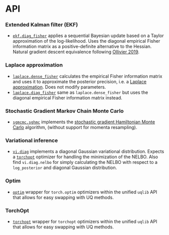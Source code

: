 # API

### Extended Kalman filter (EKF)
- [`ekf.diag_fisher`](/api/ekf/diag_fisher) applies a sequential Bayesian update based 
on a Taylor approximation of the log-likelihood. Uses the diagonal empirical Fisher
information matrix as a positive-definite alternative to the Hessian.
Natural gradient descent equivalence following [Ollivier 2019](https://arxiv.org/abs/1901.00696).

### Laplace approximation
- [`laplace.dense_fisher`](/api/laplace/dense_fisher) calculates the empirical Fisher
information matrix and uses it to approximate the posterior precision, i.e. a [Laplace
approximation](https://arxiv.org/abs/2106.14806). Does not modify
parameters.
- [`laplace.diag_fisher`](/api/laplace/diag_fisher) same as `laplace.dense_fisher` but
uses the diagonal empirical Fisher information matrix instead.


### Stochastic Gradient Markov Chain Monte Carlo
- [`sgmcmc.sghmc`](/api/sgmcmc/sghmc) implements the [stochastic gradient Hamiltonian
Monte Carlo](https://arxiv.org/abs/1402.4102) algorithm, (without support for momenta 
resampling).


### Variational inference
- [`vi.diag`](/api/vi/diag) implements a diagonal Gaussian variational distribution.
Expects a [`torchopt`](https://github.com/metaopt/torchopt) optimizer for handling the
minimization of the NELBO. Also find `vi.diag.nelbo` for simply calculating the NELBO 
with respect to a `log_posterior` and diagonal Gaussian distribution.

### Optim
- [`optim`](/api/optim) wrapper for `torch.optim` optimizers within the unified `uqlib` 
API that allows for easy swapping with UQ methods.

### TorchOpt
- [`torchopt`](/api/torchopt) wrapper for `torchopt` optimizers within the unified
`uqlib` API that allows for easy swapping with UQ methods.